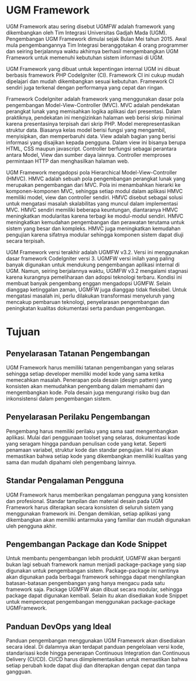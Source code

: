 # UGM Framework
UGM Framework atau sering disebut UGMFW adalah framework yang dikembangkan oleh Tim Integrasi Universitas Gadjah Mada (UGM). Pengembangan UGM Framework dimulai sejak Bulan Mei tahun 2015. Awal mula pengembangannya Tim Integrasi beranggotakan 4 orang programmer dan seiring berjalannya waktu akhirnya berhasil mengembangkan UGM Framework untuk memenuhi kebutuhan sistem informasi di UGM.

UGM Framework yang dibuat untuk kepentingan internal UGM ini dibuat berbasis framework PHP CodeIgniter (CI). Framework CI ini cukup mudah dipelajari dan mudah dikembangkan sesuai kebutuhan. Framework CI sendiri juga terkenal dengan performanya yang cepat dan ringan.

Framework CodeIgniter adalah framework yang menggunakan dasar pola pengembangan Model-View-Controller (MVC). MVC adalah pendekatan perangkat lunak yang memisahkan logika aplikasi dari presentasi. Dalam praktiknya, pendekatan ini mengizinkan halaman web berisi skrip minimal karena presentasinya terpisah dari skrip PHP. Model merepresentasikan struktur data. Biasanya kelas model berisi fungsi yang mengambil, menyisipkan, dan memperbaruhi data. View adalah bagian yang berisi informasi yang disajikan kepada pengguna. Dalam view ini bisanya berupa HTML, CSS maupun javascript. Controller berfungsi sebagai perantara antara Model, View dan sumber daya lainnya. Controller memproses permintaan HTTP dan menghasilkan halaman web.

UGM Framework mengadopsi pola Hierarchical Model-View-Controller (HMVC). HMVC adalah sebuah pola pengembangan perangkat lunak yang merupakan pengembangan dari MVC. Pola ini menambahkan hierarki ke komponen-komponen MVC, sehingga setiap modul dalam aplikasi HMVC memiliki model, view dan controller sendiri. HMVC disebut sebagai solusi untuk mengatasi masalah skalabilitas yang muncul dalam implementasi MVC. HMVC sendiri memiliki beberapa keuntungan, diantaranya HMVC meningkatkan modularitas karena terbagi ke modul-modul sendiri. HMVC meningkatkan kemudahan pengembangan dan perawatan terutama untuk sistem yang besar dan kompleks. HMVC juga meningkatkan kemudahan pengujian karena sifatnya modular sehingga komponen sistem dapat diuji secara terpisah.

UGM Framework versi terakhir adalah UGMFW v3.2. Versi ini menggunakan dasar framework CodeIgniter versi 3. UGMFW versi inilah yang paling banyak digunakan untuk mendukung pengembangan aplikasi internal di UGM. Namun, seiring berjalannya waktu, UGMFW v3.2 mengalami stagnasi karena kurangnya pemeliharaan dan adopsi teknologi terbaru. Kondisi ini membuat banyak pengembang enggan mengadopsi UGMFW. Selain dianggap ketinggalan zaman, UGMFW juga dianggap tidak fleksibel. Untuk mengatasi masalah ini, perlu dilakukan transformasi menyeluruh yang mencakup pembaruan teknologi, penyelarasan pengembangan dan peningkatan kualitas dokumentasi serta panduan pengembangan.
# Tujuan
## Penyelarasan Tatanan Pengembangan
UGM Framework harus memiliki tatanan pengembangan yang selaras sehingga setiap developer memiliki model kode yang sama ketika memecahkan masalah. Penerapan pola desain (design pattern) yang konsisten akan memudahkan pengembang dalam memahami dan mengembangkan kode. Pola desain juga mengurangi risiko bug dan inkonsistensi dalam pengembangan sistem.
## Penyelarasan Perilaku Pengembangan
Pengembang harus memiliki perilaku yang sama saat mengembangkan aplikasi. Mulai dari penggunaan toolset yang selaras, dokumentasi kode yang seragam hingga panduan penulisan code yang ketat. Seperti penamaan variabel, struktur kode dan standar pengujian. Hal ini akan memastikan bahwa setiap kode yang dikembangkan memiliki kualitas yang sama dan mudah dipahami oleh pengembang lainnya.
## Standar Pengalaman Pengguna
UGM Framework harus memberikan pengalaman pengguna yang konsisten dan profesional. Standar tampilan dan material desain pada UGM Framework harus diterapkan secara konsisten di seluruh sistem yang menggunakan framework ini. Dengan demikian, setiap aplikasi yang dikembangkan akan memiliki antarmuka yang familiar dan mudah digunakan uleh pengguna akhir.
## Pengembangan Package dan Kode Snippet
Untuk membantu pengembangan lebih produktif, UGMFW akan berganti bukan lagi sebuah framework namun menjadi package-package yang siap digunakan untuk pengembangan sistem. Package-package ini nantinya akan digunakan pada berbagai framework sehingga dapat menghilangkan batasan-batasan pengembangan yang hanya mengacu pada satu framework saja. Package UGMFW akan dibuat secara modular, sehingga package dapat digunakan kembali. Selain itu akan disediakan kode Snippet untuk mempercepat pengembangan menggunakan package-package UGMFramework.
## Panduan DevOps yang Ideal
Panduan pengembangan menggunakan UGM Framework akan disediakan secara ideal. Di dalamnya akan terdapat panduan pengelolaan versi kode, standarisasi kode hingga penerapan Continuous Integration dan Continuous Delivery (CI/CD). CI/CD harus diimplementasikan untuk memastikan bahwa setiap perubah kode dapat diuji dan diterapkan dengan cepat dan tanpa gangguan.

